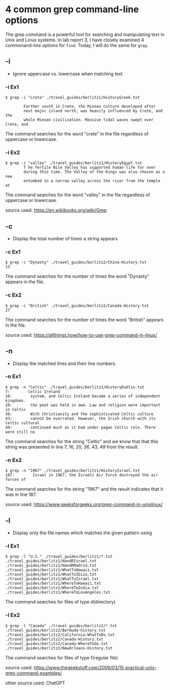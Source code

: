 # 4 common grep command-line options



The grep command is a powerful tool for searching and manipulating text in Unix and Linux systems. 
In lab report 3, I have closely examined 4 commonand-line options for `find`.
Today, I will do the same for `grep`.

## -i
- Ignore uppercase vs. lowercase when matching text

### -i Ex1
```
$ grep -i "crete" ./travel_guides/berlitz1/HistoryGreek.txt

        Farther south in Crete, the Minoan culture developed after
        next major island north, was heavily influenced by Crete, and the
        whole Minoan civilization. Massive tidal waves swept over Crete, and
```
The command searches for the word "crete" in the file regardless of uppercase or lowercase.

### -i Ex2
```
$ grep -i "valley" ./travel_guides/berlitz1/HistoryEgypt.txt
        T he fertile Nile Valley has supported human life for over
        during this time. The Valley of the Kings was also chosen as a new
        entombed in a narrow valley across the river from the temple at
```
The command searches for the word "valley" in the file regardless of uppercase or lowercase.

source used: https://en.wikibooks.org/wiki/Grep

## -c
- Display the total number of times a string appears 

### -c Ex1

```
$ grep -c "Dynasty" ./travel_guides/berlitz2/China-History.txt
13
```
The command searches for the number of times the word "Dynasty" appears in the file.

### -c Ex2 
```
$ grep -c "British" ./travel_guides/berlitz2/Canada-History.txt
27
```
The command searches for the number of times the word "British" appears in the file.

source used:  https://allthings.how/how-to-use-grep-command-in-linux/

## -n
- Display the matched lines and their line numbers.

### -n Ex1

```
$ grep -n "Celtic" ./travel_guides/berlitz1/HistoryDublin.txt
7:        Celtic Ireland
16:        system, and Celtic Ireland became a series of independent kingdoms.
20:        the poet was held in awe. Law and religion were important in Celtic
36:        With Christianity and the sophisticated Celtic culture
43:        cannot be overrated. However, the Irish church with its Celtic cultural
49:        continued much as it had under pagan Celtic rule. There were still no
```
The command searches for the string "Celtic" and we know that that this string was presented in line 7, 16, 20, 36, 43, 49 from the result.

### -n Ex2 
```
$ grep -n "1967" ./travel_guides/berlitz1/HistoryIsrael.txt
187:        Israel in 1967, the Israeli Air Force destroyed the air forces of
```
The command searches for the string "1967" and the result indicates that it was in line 187.

source used: https://www.geeksforgeeks.org/grep-command-in-unixlinux/

## -l
- Display only the file names which matches the given pattern using

### -l Ex1

```
$ grep -l "U.S." ./travel_guides/berlitz1/*.txt
./travel_guides/berlitz1/HandRIsrael.txt
./travel_guides/berlitz1/HandRMadrid.txt
./travel_guides/berlitz1/WhatToHawaii.txt
./travel_guides/berlitz1/WhatToIbiza.txt
./travel_guides/berlitz1/WhatToIsrael.txt
./travel_guides/berlitz1/WhereToHawaii.txt
./travel_guides/berlitz1/WhereToIndia.txt
./travel_guides/berlitz1/WhereToLosAngeles.txt
```
The command searches for files of type d(directory)

### -l Ex2 
```
$ grep -l "Canada" ./travel_guides/berlitz2/*.txt
./travel_guides/berlitz2/Bermuda-history.txt
./travel_guides/berlitz2/California-WhatToDo.txt
./travel_guides/berlitz2/Canada-History.txt
./travel_guides/berlitz2/Canada-WhereToGo.txt
./travel_guides/berlitz2/NewOrleans-History.txt
```
The command searches for files of type f(regular file)

source used: https://www.thegeekstuff.com/2009/03/15-practical-unix-grep-command-examples/


other source used: ChatGPT
